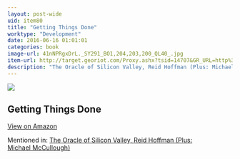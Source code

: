 ```yaml
---
layout: post-wide
uid: item80
title: "Getting Things Done"
worktype: "Development"
date: 2016-06-16 01:01:01
categories: book
image-url: 41nNPRgxDrL._SY291_BO1,204,203,200_QL40_.jpg
item-url: http://target.georiot.com/Proxy.ashx?tsid=14707&GR_URL=http%3A%2F%2Fwww.amazon.com%2FGetting-Past-Negotiating-Difficult-Situations%2Fdp%2F0553371312%2F
description: "The Oracle of Silicon Valley, Reid Hoffman (Plus: Michael McCullough)"
---
```

<a href="http://target.georiot.com/Proxy.ashx?tsid=14707&GR_URL=http%3A%2F%2Fwww.amazon.com%2FGetting-Past-Negotiating-Difficult-Situations%2Fdp%2F0553371312%2F" target="blank"><img src="../../../../img/thumbs/41nNPRgxDrL._SY291_BO1,204,203,200_QL40_.jpg" class="prod-img"></a>
<h2>Getting Things Done</h2>
<p><a class="btn btn-primary" href="http://target.georiot.com/Proxy.ashx?tsid=14707&GR_URL=http%3A%2F%2Fwww.amazon.com%2FGetting-Past-Negotiating-Difficult-Situations%2Fdp%2F0553371312%2F" target="blank">View on Amazon</a><p>
<p>Mentioned in: <a href="http://fourhourworkweek.com/2015/08/31/the-oracle-of-silicon-valley-reid-hoffman-plus-michael-mccullough/" target="blank">The Oracle of Silicon Valley, Reid Hoffman (Plus: Michael McCullough)</a></p>
